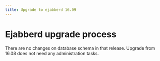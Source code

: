 ```yaml
---
title: Upgrade to ejabberd 16.09
---
```


# Ejabberd upgrade process

There are no changes on database schema in that release.
Upgrade from 16.08 does not need any administration tasks.
